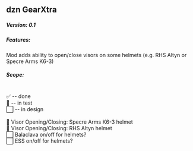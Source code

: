 ## dzn GearXtra
##### Version: 0.1

##### Features:
Mod adds ability to open/close visors on some helmets (e.g. RHS Altyn or Specre Arms K6-3)

##### Scope:
<br />:white_check_mark: -- done
<br />:white_square_button: -- in test
<br />:white_large_square: -- in design
<br />
<br/>:white_square_button: Visor Opening/Closing: Specre Arms K6-3 helmet
<br/>:white_square_button: Visor Opening/Closing: RHS Altyn helmet
<br/>:white_large_square: Balaclava on/off for helmets?
<br/>:white_large_square: ESS on/off for helmets?
